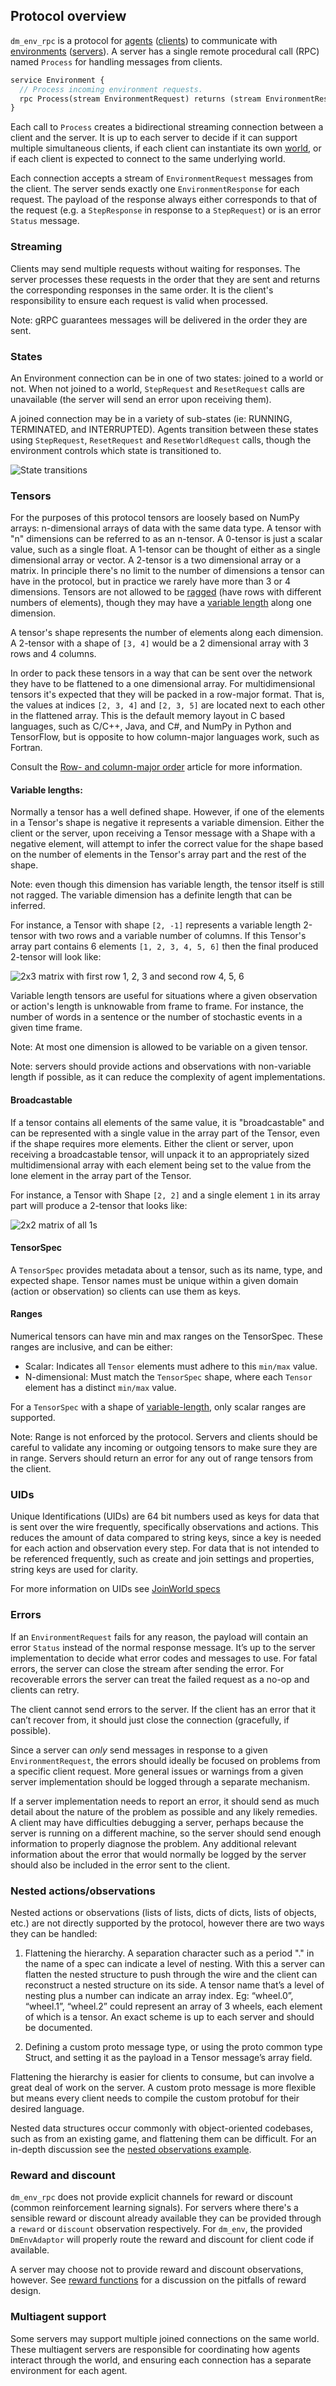 ## Protocol overview

`dm_env_rpc` is a protocol for [agents](glossary.md#agent)
([clients](glossary.md#client)) to communicate with
[environments](glossary.md#environment) ([servers](glossary.md#server)). A
server has a single remote procedural call (RPC) named `Process` for handling
messages from clients.

```protobuf
service Environment {
  // Process incoming environment requests.
  rpc Process(stream EnvironmentRequest) returns (stream EnvironmentResponse) {}
}
```

Each call to `Process` creates a bidirectional streaming connection between a
client and the server. It is up to each server to decide if it can support
multiple simultaneous clients, if each client can instantiate its own
[world](glossary.md#world), or if each client is expected to connect to the same
underlying world.

Each connection accepts a stream of `EnvironmentRequest` messages from the
client. The server sends exactly one `EnvironmentResponse` for each request. The
payload of the response always either corresponds to that of the request (e.g. a
`StepResponse` in response to a `StepRequest`) or is an error `Status` message.

### Streaming

Clients may send multiple requests without waiting for responses. The server
processes these requests in the order that they are sent and returns the
corresponding responses in the same order. It is the client's responsibility to
ensure each request is valid when processed.

Note: gRPC guarantees messages will be delivered in the order they are sent.

### States

An Environment connection can be in one of two states: joined to a world or not.
When not joined to a world, `StepRequest` and `ResetRequest` calls are
unavailable (the server will send an error upon receiving them).

A joined connection may be in a variety of sub-states (ie: RUNNING, TERMINATED,
and INTERRUPTED). Agents transition between these states using `StepRequest`,
`ResetRequest` and `ResetWorldRequest` calls, though the environment controls
which state is transitioned to.

![State transitions](state_transitions.png)

### Tensors

For the purposes of this protocol tensors are loosely based on NumPy arrays:
n-dimensional arrays of data with the same data type. A tensor with "n"
dimensions can be referred to as an n-tensor. A 0-tensor is just a scalar value,
such as a single float. A 1-tensor can be thought of either as a single
dimensional array or vector. A 2-tensor is a two dimensional array or a matrix.
In principle there's no limit to the number of dimensions a tensor can have in
the protocol, but in practice we rarely have more than 3 or 4 dimensions.
Tensors are not allowed to be
[ragged](https://en.wikipedia.org/wiki/Jagged_array) (have rows with different
numbers of elements), though they may have a
[variable length](#variable-lengths) along one dimension.

A tensor's shape represents the number of elements along each dimension. A
2-tensor with a shape of `[3, 4]` would be a 2 dimensional array with 3 rows and
4 columns.

In order to pack these tensors in a way that can be sent over the network they
have to be flattened to a one dimensional array. For multidimensional tensors
it's expected that they will be packed in a row-major format. That is, the
values at indices `[2, 3, 4]` and `[2, 3, 5]` are located next to each other in
the flattened array. This is the default memory layout in C based languages,
such as C/C++, Java, and C#, and NumPy in Python and TensorFlow, but is opposite
to how column-major languages work, such as Fortran.

Consult the
[Row- and column-major order](https://en.wikipedia.org/wiki/Row-_and_column-major_order)
article for more information.

#### Variable lengths:

Normally a tensor has a well defined shape. However, if one of the elements in a
Tensor's shape is negative it represents a variable dimension. Either the client
or the server, upon receiving a Tensor message with a Shape with a negative
element, will attempt to infer the correct value for the shape based on the
number of elements in the Tensor's array part and the rest of the shape.

Note: even though this dimension has variable length, the tensor itself is still
not ragged. The variable dimension has a definite length that can be inferred.

For instance, a Tensor with shape `[2, -1]` represents a variable length
2-tensor with two rows and a variable number of columns. If this Tensor's array
part contains 6 elements `[1, 2, 3, 4, 5, 6]` then the final produced 2-tensor
will look like:

![2x3 matrix with first row 1, 2, 3 and second row 4, 5, 6](2x3.png)

Variable length tensors are useful for situations where a given observation or
action's length is unknowable from frame to frame. For instance, the number of
words in a sentence or the number of stochastic events in a given time frame.

Note: At most one dimension is allowed to be variable on a given tensor.

Note: servers should provide actions and observations with non-variable length
if possible, as it can reduce the complexity of agent implementations.

#### Broadcastable

If a tensor contains all elements of the same value, it is "broadcastable" and
can be represented with a single value in the array part of the Tensor, even if
the shape requires more elements. Either the client or server, upon receiving a
broadcastable tensor, will unpack it to an appropriately sized multidimensional
array with each element being set to the value from the lone element in the
array part of the Tensor.

For instance, a Tensor with Shape `[2, 2]` and a single element `1` in its array
part will produce a 2-tensor that looks like:

![2x2 matrix of all 1s](2x2.png)

#### TensorSpec

A `TensorSpec` provides metadata about a tensor, such as its name, type, and
expected shape. Tensor names must be unique within a given domain (action or
observation) so clients can use them as keys.

#### Ranges

Numerical tensors can have min and max ranges on the TensorSpec. These ranges
are inclusive, and can be either:

*   Scalar: Indicates all `Tensor` elements must adhere to this `min/max` value.
*   N-dimensional: Must match the `TensorSpec` shape, where each `Tensor`
    element has a distinct `min/max` value.

For a `TensorSpec` with a shape of [variable-length](#variable-lengths), only
scalar ranges are supported.

Note: Range is not enforced by the protocol. Servers and clients should be
careful to validate any incoming or outgoing tensors to make sure they are in
range. Servers should return an error for any out of range tensors from the
client.

### UIDs

Unique Identifications (UIDs) are 64 bit numbers used as keys for data that is
sent over the wire frequently, specifically observations and actions. This
reduces the amount of data compared to string keys, since a key is needed for
each action and observation every step. For data that is not intended to be
referenced frequently, such as create and join settings and properties, string
keys are used for clarity.

For more information on UIDs see [JoinWorld specs](reference.md#specs)

### Errors

If an `EnvironmentRequest` fails for any reason, the payload will contain an
error `Status` instead of the normal response message. It’s up to the server
implementation to decide what error codes and messages to use. For fatal errors,
the server can close the stream after sending the error. For recoverable errors
the server can treat the failed request as a no-op and clients can retry.

The client cannot send errors to the server. If the client has an error that it
can’t recover from, it should just close the connection (gracefully, if
possible).

Since a server can _only_ send messages in response to a given
`EnvironmentRequest`, the errors should ideally be focused on problems from a
specific client request. More general issues or warnings from a given server
implementation should be logged through a separate mechanism.

If a server implementation needs to report an error, it should send as much
detail about the nature of the problem as possible and any likely remedies. A
client may have difficulties debugging a server, perhaps because the server is
running on a different machine, so the server should send enough information to
properly diagnose the problem. Any additional relevant information about the
error that would normally be logged by the server should also be included in the
error sent to the client.

### Nested actions/observations

Nested actions or observations (lists of lists, dicts of dicts, lists of
objects, etc.) are not directly supported by the protocol, however there are two
ways they can be handled:

1.  Flattening the hierarchy. A separation character such as a period "." in the
    name of a spec can indicate a level of nesting. With this a server can
    flatten the nested structure to push through the wire and the client can
    reconstruct a nested structure on its side. A tensor name that’s a level of
    nesting plus a number can indicate an array index. Eg: “wheel.0”, “wheel.1”,
    “wheel.2” could represent an array of 3 wheels, each element of which is a
    tensor. An exact scheme is up to each server and should be documented.

2.  Defining a custom proto message type, or using the proto common type Struct,
    and setting it as the payload in a Tensor message’s array field.

Flattening the hierarchy is easier for clients to consume, but can involve a
great deal of work on the server. A custom proto message is more flexible but
means every client needs to compile the custom protobuf for their desired
language.

Nested data structures occur commonly with object-oriented codebases, such as
from an existing game, and flattening them can be difficult. For an in-depth
discussion see the
[nested observations example](appendix.md#nested-observations-example).

### Reward and discount

`dm_env_rpc` does not provide explicit channels for reward or discount (common
reinforcement learning signals). For servers where there's a sensible reward or
discount already available they can be provided through a `reward` or `discount`
observation respectively. For `dm_env`, the provided `DmEnvAdaptor` will
properly route the reward and discount for client code if available.

A server may choose not to provide reward and discount observations, however.
See [reward functions](appendix.md#reward-functions) for a discussion on the
pitfalls of reward design.

### Multiagent support

Some servers may support multiple joined connections on the same world. These
multiagent servers are responsible for coordinating how agents interact through
the world, and ensuring each connection has a separate environment for each
agent.
